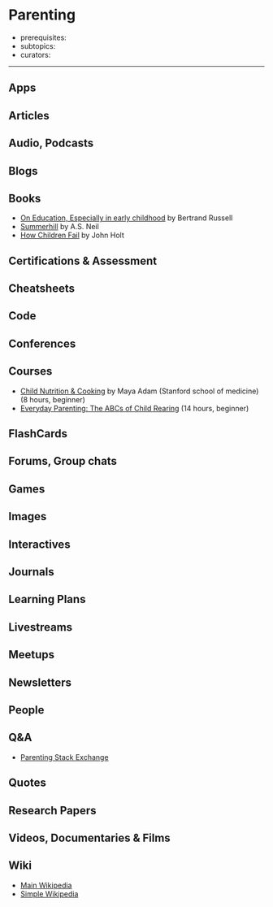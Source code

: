 # Parenting

- prerequisites:
- subtopics:
- curators:

------

## Apps

## Articles

## Audio, Podcasts

## Blogs

## Books

- [On Education, Especially in early childhood](https://www.goodreads.com/book/show/29782087-on-education-especially-in-early-childhood) by Bertrand Russell
- [Summerhill](https://www.amazon.in/Summerhill-English-S-Neil/dp/8189976028/) by A.S. Neil
- [How Children Fail](https://en.wikipedia.org/wiki/How_Children_Fail) by John Holt

## Certifications & Assessment

## Cheatsheets

## Code

## Conferences

## Courses

- [Child Nutrition & Cooking](https://www.coursera.org/learn/childnutrition?) by Maya Adam (Stanford school of medicine) (8 hours, beginner)
- [Everyday Parenting: The ABCs of Child Rearing](https://www.coursera.org/learn/everyday-parenting) (14 hours, beginner)

## FlashCards

## Forums, Group chats

## Games

## Images

## Interactives

## Journals

## Learning Plans

## Livestreams

## Meetups

## Newsletters

## People

## Q&A

- [Parenting Stack Exchange](https://parenting.stackexchange.com)

## Quotes

## Research Papers

## Videos, Documentaries & Films

## Wiki

- [Main Wikipedia](https://en.wikipedia.org/wiki/Parenting)
- [Simple Wikipedia](https://simple.wikipedia.org/wiki/Parenting)
